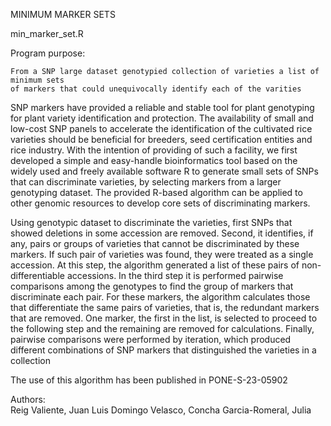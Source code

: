 MINIMUM MARKER SETS 

min_marker_set.R

Program purpose: 
    
    From a SNP large dataset genotypied collection of varieties a list of minimum sets 
    of markers that could unequivocally identify each of the varities 

SNP markers have provided a reliable and stable tool for plant genotyping for plant variety identification and protection. The availability of small and low-cost SNP panels to accelerate the identification of the cultivated rice varieties should be beneficial for breeders, seed certification entities and rice industry. With the intention of providing of such a facility, we first developed a simple and easy-handle bioinformatics tool based on the widely used and freely available software R to generate small sets of SNPs that can discriminate varieties, by selecting markers from a larger genotyping dataset. The provided R-based algorithm can be applied to other genomic resources to develop core sets of discriminating markers. 

Using genotypic dataset to discriminate the varieties, first SNPs that showed deletions in some accession are removed. Second, it identifies, if any, pairs or groups of varieties that cannot be discriminated by these markers. If such pair of varieties was found, they were treated as a single accession. At this step, the algorithm generated a list of these pairs of non-differentiable accessions. In the third step it is performed pairwise comparisons among the genotypes to find the group of markers that discriminate each pair. For these markers, the algorithm calculates those that differentiate the same pairs of varieties, that is, the redundant markers that are removed. One marker, the first in the list, is selected to proceed to the following step and the remaining are removed for calculations. Finally, pairwise comparisons were performed by iteration, which produced different combinations of SNP markers that distinguished the varieties in a collection 


The use of this algorithm has been published in PONE-S-23-05902

Authors:    
    Reig Valiente, Juan Luis
    Domingo Velasco, Concha
    Garcia-Romeral, Julia
